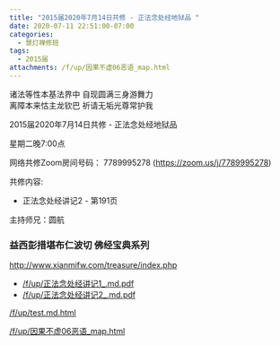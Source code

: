 ```yaml
---
title: "2015届2020年7月14日共修 - 正法念处经地狱品 "
date: 2020-07-11 22:51:00-07:00
categories:
  - 慧灯禅修班
tags:
  - 2015届
attachments: /f/up/因果不虚06恶语_map.html
---
```

诸法等性本基法界中 自现圆满三身游舞力  
离障本来怙主龙钦巴 祈请无垢光尊常护我  

2015届2020年7月14日共修 - 正法念处经地狱品 

星期二晚7:00点

网络共修Zoom房间号码： 7789995278 (<https://zoom.us/j/7789995278>)

共修内容: 

* 正法念处经讲记2 - 第191页

主持师兄：圆航

### 益西彭措堪布仁波切 佛经宝典系列
<http://www.xianmifw.com/treasure/index.php>

- [/f/up/正法念处经讲记1_.md.pdf](http://huidengchanxiu.net/hdv/f/up/正法念处经讲记1_.md.pdf)
- [/f/up/正法念处经讲记2_.md.pdf](http://huidengchanxiu.net/hdv/f/up/正法念处经讲记2_.md.pdf)

[/f/up/test.md.html](http://huidengchanxiu.net/hdv/f/up/test.md.html)

[/f/up/因果不虚06恶语_map.html](http://huidengchanxiu.net/hdv/f/up/因果不虚06恶语_map.html)
